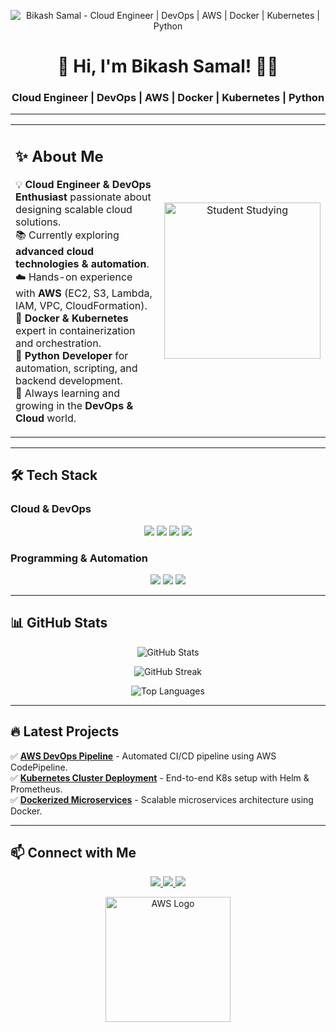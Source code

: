 <!-- Banner Image -->
<p align="center">
  <img src="https://raw.githubusercontent.com/<your-username>/assets/main/banner.png" alt="Bikash Samal - Cloud Engineer | DevOps | AWS | Docker | Kubernetes | Python">
</p>

<h1 align="center">🚀 Hi, I'm Bikash Samal! 👨‍💻</h1>
<h3 align="center">Cloud Engineer | DevOps | AWS | Docker | Kubernetes | Python</h3>

---

<table>
<tr>
<td width="60%">
  
## ✨ About Me  
💡 **Cloud Engineer & DevOps Enthusiast** passionate about designing scalable cloud solutions.  
📚 Currently exploring **advanced cloud technologies & automation**.  
☁️ Hands-on experience with **AWS** (EC2, S3, Lambda, IAM, VPC, CloudFormation).  
🐳 **Docker & Kubernetes** expert in containerization and orchestration.  
🐍 **Python Developer** for automation, scripting, and backend development.  
🚀 Always learning and growing in the **DevOps & Cloud** world.  

</td>
<td width="40%">
  
<!-- Student Studying Image -->
<p align="center">
  <img src="https://media.giphy.com/media/3ov9jNziFTMfzSumAw/giphy.gif" width="250" alt="Student Studying">
</p>

</td>
</tr>
</table>

---

## 🛠️ Tech Stack  

### **Cloud & DevOps**  
<p align="center">
  <img src="https://img.shields.io/badge/AWS-FF9900?style=for-the-badge&logo=amazonaws&logoColor=white">
  <img src="https://img.shields.io/badge/Docker-2496ED?style=for-the-badge&logo=docker&logoColor=white">
  <img src="https://img.shields.io/badge/Kubernetes-326CE5?style=for-the-badge&logo=kubernetes&logoColor=white">
  <img src="https://img.shields.io/badge/Terraform-7B42BC?style=for-the-badge&logo=terraform&logoColor=white">
</p>

### **Programming & Automation**  
<p align="center">
  <img src="https://img.shields.io/badge/Python-3776AB?style=for-the-badge&logo=python&logoColor=white">
  <img src="https://img.shields.io/badge/Bash-4EAA25?style=for-the-badge&logo=gnu-bash&logoColor=white">
  <img src="https://img.shields.io/badge/Git-F05032?style=for-the-badge&logo=git&logoColor=white">
</p>

---

## 📊 GitHub Stats  

<p align="center">
  <img src="https://github-readme-stats.vercel.app/api?username=<your-username>&show_icons=true&theme=tokyonight" alt="GitHub Stats">
</p>

<p align="center">
  <img src="https://github-readme-streak-stats.herokuapp.com/?user=<your-username>&theme=tokyonight" alt="GitHub Streak">
</p>

<p align="center">
  <img src="https://github-readme-stats.vercel.app/api/top-langs/?username=<your-username>&layout=compact&theme=tokyonight" alt="Top Languages">
</p>

---

## 🔥 Latest Projects  
✅ **[AWS DevOps Pipeline](https://github.com/<your-username>/aws-devops-pipeline)** - Automated CI/CD pipeline using AWS CodePipeline.  
✅ **[Kubernetes Cluster Deployment](https://github.com/<your-username>/k8s-cluster-deployment)** - End-to-end K8s setup with Helm & Prometheus.  
✅ **[Dockerized Microservices](https://github.com/<your-username>/docker-microservices)** - Scalable microservices architecture using Docker.  

---

## 📫 Connect with Me  
<p align="center">
  <a href="https://linkedin.com/in/your-profile" target="_blank">
    <img src="https://img.shields.io/badge/LinkedIn-blue?style=for-the-badge&logo=linkedin&logoColor=white">
  </a>
  <a href="https://twitter.com/your-handle" target="_blank">
    <img src="https://img.shields.io/badge/Twitter-blue?style=for-the-badge&logo=twitter&logoColor=white">
  </a>
  <a href="mailto:your-email@gmail.com">
    <img src="https://img.shields.io/badge/Email-red?style=for-the-badge&logo=gmail&logoColor=white">
  </a>
</p>

<!-- AWS Logo -->
<p align="center">
  <img src="https://upload.wikimedia.org/wikipedia/commons/9/93/Amazon_Web_Services_Logo.svg" width="200" alt="AWS Logo">
</p>
